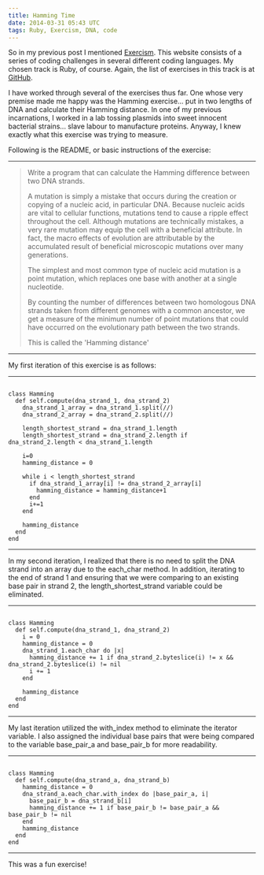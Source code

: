 ```yaml
---
title: Hamming Time
date: 2014-03-31 05:43 UTC
tags: Ruby, Exercism, DNA, code
---
```


So in my previous post I mentioned [Exercism](http://exercism.io/). This website consists of a series of coding challenges in several different
coding languages. My chosen track is Ruby, of course. Again, the list of exercises in this track is at
[GitHub](https://github.com/exercism/xruby/blob/master/EXERCISES.txt).

I have worked through several of the exercises thus far. One whose very premise made me happy was the Hamming exercise...
put in two lengths of DNA and calculate their Hamming distance. In one of my previous incarnations, I worked in a lab tossing plasmids
into sweet innocent bacterial strains... slave labour to manufacture proteins. Anyway, I knew exactly what this exercise
was trying to measure.

Following is the README, or basic instructions of the exercise:
***
> Write a program that can calculate the Hamming difference between two DNA strands.
>
> A mutation is simply a mistake that occurs during the creation or copying of a nucleic acid, in particular DNA. Because nucleic acids are vital to cellular functions, mutations tend to cause a ripple effect throughout the cell. Although mutations are technically mistakes, a very rare mutation may equip the cell with a beneficial attribute. In fact, the macro effects of evolution are attributable by the accumulated result of beneficial microscopic mutations over many generations.
>
> The simplest and most common type of nucleic acid mutation is a point mutation, which replaces one base with another at a single nucleotide.
>
> By counting the number of differences between two homologous DNA strands taken from different genomes with a common ancestor, we get a measure of the minimum number of point mutations that could have occurred on the evolutionary path between the two strands.
>
> This is called the 'Hamming distance'
***

My first iteration of this exercise is as follows:

***
<pre><code>
class Hamming
  def self.compute(dna_strand_1, dna_strand_2)
    dna_strand_1_array = dna_strand_1.split(//)
    dna_strand_2_array = dna_strand_2.split(//)

    length_shortest_strand = dna_strand_1.length
    length_shortest_strand = dna_strand_2.length if dna_strand_2.length < dna_strand_1.length

    i=0
    hamming_distance = 0

    while i < length_shortest_strand
      if dna_strand_1_array[i] != dna_strand_2_array[i]
        hamming_distance = hamming_distance+1
      end
      i+=1
    end

    hamming_distance
  end
end
</code></pre>
***

In my second iteration, I realized that there is no need to split the DNA strand into an array due to the each\_char method.
In addition, iterating to the end of strand 1 and ensuring that we were comparing to an existing base pair in strand 2,
the length\_shortest\_strand variable could be eliminated.

***
<pre><code>
class Hamming
  def self.compute(dna_strand_1, dna_strand_2)
    i = 0
    hamming_distance = 0
    dna_strand_1.each_char do |x|
      hamming_distance += 1 if dna_strand_2.byteslice(i) != x && dna_strand_2.byteslice(i) != nil
      i += 1
    end

    hamming_distance
  end
end
</code></pre>
***

My last iteration utilized the with\_index method to eliminate the iterator variable. I also assigned the individual base
pairs that were being compared to the variable base\_pair\_a and base\_pair\_b for more readability.

***
<pre><code>
class Hamming
  def self.compute(dna_strand_a, dna_strand_b)
    hamming_distance = 0
    dna_strand_a.each_char.with_index do |base_pair_a, i|
      base_pair_b = dna_strand_b[i]
      hamming_distance += 1 if base_pair_b != base_pair_a && base_pair_b != nil
    end
    hamming_distance
  end
end
</code></pre>
***

This was a fun exercise!